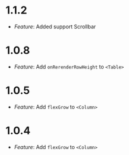 # 1.1.2
- *Feature*: Added support Scrollbar

# 1.0.8
- *Feature*: Add  `onRerenderRowHeight` to  `<Table>`

# 1.0.5
- *Feature*: Add  `flexGrow` to  `<Column>`


# 1.0.4
- *Feature*: Add  `flexGrow` to  `<Column>`
